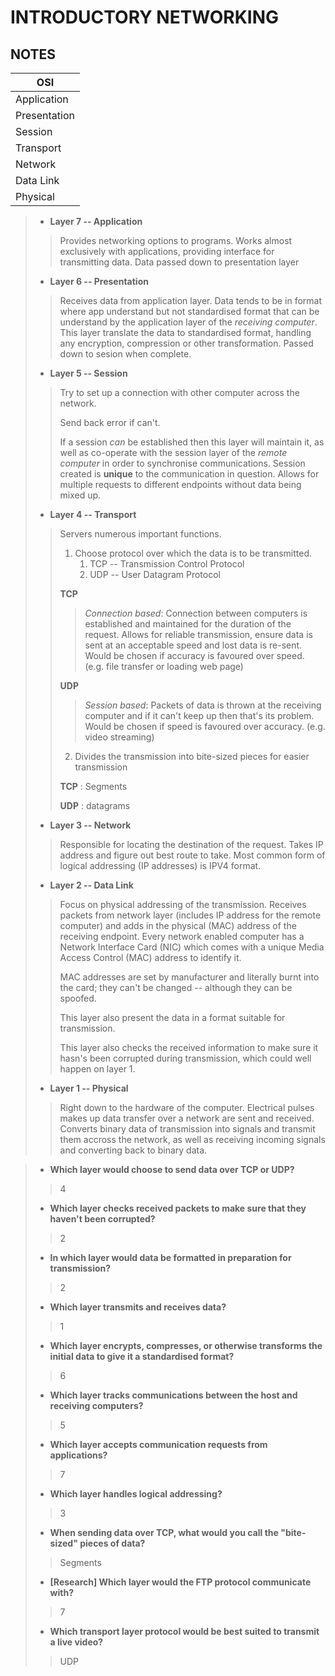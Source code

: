 # INTRODUCTORY NETWORKING

## NOTES

**OSI** | 
---------| 
Application | 
Presentation |
Session |
Transport |
Network |
Data Link |
Physical |


> - **Layer 7 -- Application**
>> Provides networking options to programs. Works almost exclusively
>> with applications, providing interface for transmitting data. Data
>> passed down to presentation layer
>
> - **Layer 6 -- Presentation**
>> Receives data from application layer. Data tends to be in format 
>> where app understand but not standardised format that can be
>> understand by the application layer of the *receiving computer*.
>> This layer translate the data to standardised format, handling any
>> encryption, compression or other transformation. Passed down to
>> sesion when complete.
>
> - **Layer 5 -- Session**
>> Try to set up a connection with other computer across the network.
>>
>> Send back error if can't.
>>
>> If a session *can* be established then this layer will maintain it,
>> as well as co-operate with the session layer of the *remote computer*
>> in order to synchronise communications. Session created is **unique**
>> to the communication in question. Allows for multiple requests to
>> different endpoints without data being mixed up.
>
> - **Layer 4 -- Transport**
>> Servers numerous important functions.
>>
>> 1. Choose protocol over which the data is to be transmitted.
>>     1. TCP -- Transmission Control Protocol
>>     1. UDP -- User Datagram Protocol
>>
>> **TCP**
>>> *Connection based*: Connection between computers is established
>>> and maintained for the duration of the request. Allows for 
>>> reliable transmission, ensure data is sent at an acceptable
>>> speed and lost data is re-sent. Would be chosen if accuracy
>>> is favoured over speed. (e.g. file transfer or loading web page)
>>
>> **UDP**
>>> *Session based*: Packets of data is thrown at the receiving computer
>>> and if it can't keep up then that's its problem. Would be chosen
>>> if speed is favoured over accuracy. (e.g. video streaming)
>>
>> 2. Divides the transmission into bite-sized pieces for easier
>> transmission
>>
>> **TCP** : Segments
>>
>> **UDP** : datagrams
>>
> - **Layer 3 -- Network**
>> Responsible for locating the destination of the request. Takes IP
>> address and figure out best route to take. Most common form of
>> logical addressing (IP addresses) is IPV4 format.
>>
> - **Layer 2 -- Data Link**
>> Focus on physical addressing of the transmission. Receives packets
>> from network layer (includes IP address for the remote computer) and
>> adds in the physical (MAC) address of the receiving endpoint. Every
>> network enabled computer has a Network Interface Card (NIC) which
>> comes with a unique Media Access Control (MAC) address to identify it.
>>
>> MAC addresses are set by manufacturer and literally burnt into the
>> card; they can't be changed -- although they can be spoofed.
>>
>> This layer also present the data in a format suitable for 
>> transmission.
>>
>> This layer also checks the received information to make sure it hasn's
>> been corrupted during transmission, which could well happen on 
>> layer 1.
>>
> - **Layer 1 -- Physical**
>> Right down to the hardware of the computer. Electrical pulses makes up
>> data transfer over a network are sent and received. Converts binary
>> data of transmission into signals and transmit them accross the
>> network, as well as receiving incoming signals and converting back to
>> binary data.

> - **Which layer would choose to send data over TCP or UDP?**
>> 4
>>
> - **Which layer checks received packets to make sure that they haven't been corrupted?**
>> 2
>>
> - **In which layer would data be formatted in preparation for transmission?**
>> 2
>>
> - **Which layer transmits and receives data?**
>> 1
>>
> - **Which layer encrypts, compresses, or otherwise transforms the initial data to give it a standardised format?**
>> 6
>>
> - **Which layer tracks communications between the host and receiving computers?**
>> 5
>>
> - **Which layer accepts communication requests from applications?**
>> 7
> - **Which layer handles logical addressing?**
>> 3
> - **When sending data over TCP, what would you call the "bite-sized" pieces of data?**
>> Segments
>>
> - **[Research] Which layer would the FTP protocol communicate with?**
>> 7
>>
> - **Which transport layer protocol would be best suited to transmit a live video?**
>> UDP

